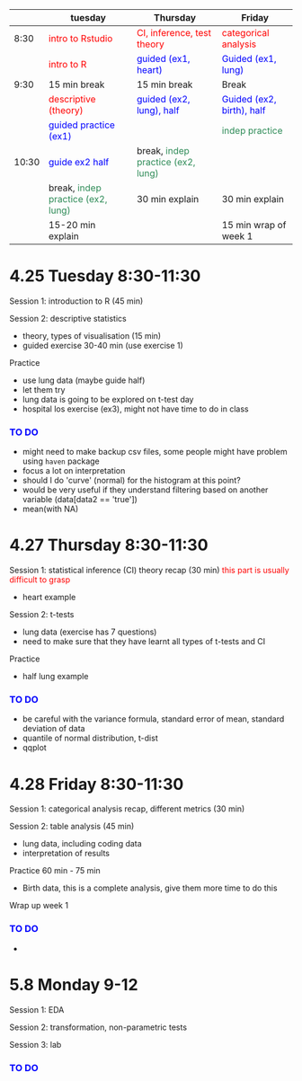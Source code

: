 |       | tuesday                                                      | Thursday                                                     | Friday                                                      |
| ----- | ------------------------------------------------------------ | ------------------------------------------------------------ | ----------------------------------------------------------- |
| 8:30  | <span style = 'color:red'>intro to Rstudio</span>            | <span style = 'color:red'>CI, inference, test theory</span>  | <span style = 'color:red'>categorical analysis</span>       |
|       | <span style = 'color:red'>intro to R </span>                 | <span style = 'color:blue'>guided (ex1, heart)</span>        | <span style = 'color:blue'>Guided (ex1, lung)</span>        |
| 9:30  | 15 min break                                                 | 15 min break                                                 | Break                                                       |
|       | <span style = 'color:red'>descriptive (theory)</span>        | <span style = 'color:blue'>guided (ex2, lung), half</span>   | <span style = 'color:blue'>Guided (ex2, birth), half</span> |
|       | <span style = 'color:blue'>guided practice (ex1)</span>      |                                                              | <span style = 'color:seagreen'>indep practice</span>        |
| 10:30 | <span style = 'color:blue'>guide ex2 half</span>             | break, <span style = 'color:seagreen'>indep practice (ex2, lung)</span> |                                                             |
|       | break, <span style = 'color:seagreen'>indep practice (ex2, lung)</span> | 30 min explain                                               | 30 min explain                                              |
|       | 15-20 min explain                                            |                                                              | 15 min wrap of week 1                                       |







# 4.25 Tuesday 8:30-11:30

Session 1: introduction to R (45 min)

Session 2: descriptive statistics 

- theory, types of visualisation (15 min)
- guided exercise 30-40 min (use exercise 1)

Practice

- use lung data (maybe guide half)
- let them try 
- lung data is going to be explored on t-test day 
- hospital los exercise (ex3), might not have time to do in class



### <span style = 'color:blue'>TO DO</span>



- might need to make backup csv files, some people might have problem using `haven` package 
- focus a lot on interpretation
- should I do 'curve' (normal) for the histogram at this point?
- would be very useful if they understand filtering based on another variable (data[data2 == 'true'])
- mean(with NA)





# 4.27 Thursday 8:30-11:30

Session 1: statistical inference (CI) theory recap (30 min) <span style = 'color:red'>this part is usually difficult to grasp</span>

- heart example

Session 2: t-tests

- lung data (exercise has 7 questions)
- need to make sure that they have learnt all types of t-tests and CI 

Practice

- half lung example 



### <span style = 'color:blue'>TO DO</span>

- be careful with the variance formula, standard error of mean, standard deviation of data
- quantile of normal distribution, t-dist
- qqplot 



# 4.28 Friday 8:30-11:30

Session 1: categorical analysis recap, different metrics (30 min) 

Session 2: table analysis (45 min)

- lung data, including coding data
- interpretation of results

Practice 60 min - 75 min

- Birth data, this is a complete analysis, give them more time to do this



Wrap up week 1



### <span style = 'color:blue'>TO DO</span>

- 







# 5.8 Monday 9-12

Session 1: EDA

Session 2: transformation, non-parametric tests 

Session 3: lab 





### <span style = 'color:blue'>TO DO</span>







